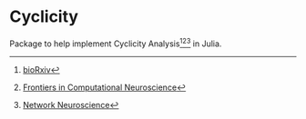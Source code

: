 # Cyclicity


Package to help implement Cyclicity Analysis[^1][^2][^3] in Julia. 

[^1]: [bioRxiv](https://doi.org/10.1101/2021.05.16.444387)
[^2]: [Frontiers in Computational
Neuroscience](https://www.frontiersin.org/articles/10.3389/fncom.2019.00094/full)
[^3]: [Network Neuroscience](https://doi.org/10.1162/netn_a_00053)
